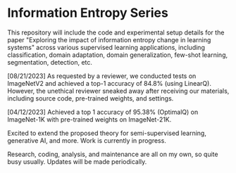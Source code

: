 # Information Entropy Series
This repository will include the code and experimental setup details for the paper "Exploring the impact of information entropy change in learning systems" across various supervised learning applications, including classification, domain adaptation, domain generalization, few-shot learning, segmentation, detection, etc.

[08/21/2023] As requested by a reviewer, we conducted tests on ImageNetV2 and achieved a top-1 accuracy of 84.8% (using LinearQ). However, the unethical reviewer sneaked away after receiving our materials, including source code, pre-trained weights, and settings.

[04/12/2023] Achieved a top 1 accuracy of 95.38% (OptimalQ) on ImageNet-1K with pre-trained weights on ImageNet-21K.

Excited to extend the proposed theory for semi-supervised learning, generative AI, and more. Work is currently in progress.

Research, coding, analysis, and maintenance are all on my own, so quite busy usually. Updates will be made periodically.
